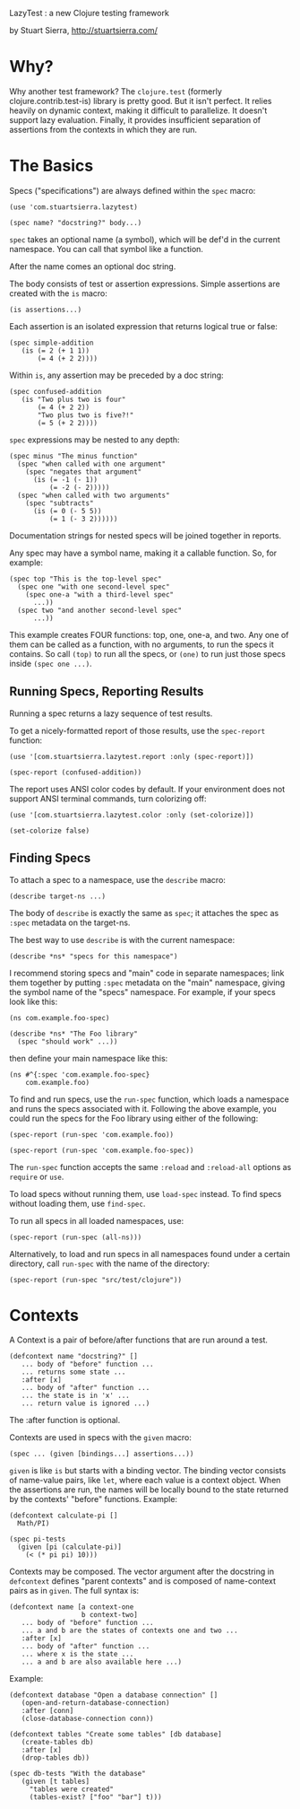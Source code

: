 LazyTest : a new Clojure testing framework

by Stuart Sierra, http://stuartsierra.com/



Why?
====

Why another test framework?  The `clojure.test` (formerly
clojure.contrib.test-is) library is pretty good.  But it isn't
perfect.  It relies heavily on dynamic context, making it difficult to
parallelize.  It doesn't support lazy evaluation.  Finally, it
provides insufficient separation of assertions from the contexts in
which they are run.



The Basics
==========

Specs ("specifications") are always defined within the `spec` macro:

    (use 'com.stuartsierra.lazytest)

    (spec name? "docstring?" body...)

`spec` takes an optional name (a symbol), which will be def'd in
the current namespace.  You can call that symbol like a function.

After the name comes an optional doc string.

The body consists of test or assertion expressions.  Simple assertions
are created with the `is` macro:

    (is assertions...)

Each assertion is an isolated expression that returns logical true or
false:

    (spec simple-addition
       (is (= 2 (+ 1 1))
           (= 4 (+ 2 2))))

Within `is`, any assertion may be preceded by a doc string:

    (spec confused-addition
       (is "Two plus two is four"
           (= 4 (+ 2 2))
           "Two plus two is five?!"
           (= 5 (+ 2 2))))

`spec` expressions may be nested to any depth:

    (spec minus "The minus function"
      (spec "when called with one argument"
        (spec "negates that argument"
          (is (= -1 (- 1))
              (= -2 (- 2)))))
      (spec "when called with two arguments"
        (spec "subtracts"
          (is (= 0 (- 5 5))
              (= 1 (- 3 2))))))

Documentation strings for nested specs will be joined together in
reports.

Any spec may have a symbol name, making it a callable function.  So,
for example:

    (spec top "This is the top-level spec"
      (spec one "with one second-level spec"
        (spec one-a "with a third-level spec"
          ...))
      (spec two "and another second-level spec" 
          ...))

This example creates FOUR functions: top, one, one-a, and two.  Any
one of them can be called as a function, with no arguments, to run the
specs it contains.  So call `(top)` to run all the specs, or `(one)` to
run just those specs inside `(spec one ...)`.


Running Specs, Reporting Results
--------------------------------

Running a spec returns a lazy sequence of test results.

To get a nicely-formatted report of those results, use the
`spec-report` function:

    (use '[com.stuartsierra.lazytest.report :only (spec-report)])

    (spec-report (confused-addition))

The report uses ANSI color codes by default.  If your environment does
not support ANSI terminal commands, turn colorizing off:

    (use '[com.stuartsierra.lazytest.color :only (set-colorize)])

    (set-colorize false)


Finding Specs
-------------

To attach a spec to a namespace, use the `describe` macro:

    (describe target-ns ...)

The body of `describe` is exactly the same as `spec`; it attaches the
spec as `:spec` metadata on the target-ns.

The best way to use `describe` is with the current namespace:

    (describe *ns* "specs for this namespace")

I recommend storing specs and "main" code in separate namespaces; link
them together by putting `:spec` metadata on the "main" namespace,
giving the symbol name of the "specs" namespace.  For example, if your
specs look like this:

    (ns com.example.foo-spec)

    (describe *ns* "The Foo library"
      (spec "should work" ...))

then define your main namespace like this:

    (ns #^{:spec 'com.example.foo-spec} 
        com.example.foo)

To find and run specs, use the `run-spec` function, which loads a
namespace and runs the specs associated with it.  Following the above
example, you could run the specs for the Foo library using either of
the following:

    (spec-report (run-spec 'com.example.foo))

    (spec-report (run-spec 'com.example.foo-spec))

The `run-spec` function accepts the same `:reload` and `:reload-all`
options as `require` or `use`.

To load specs without running them, use `load-spec` instead.  To find
specs without loading them, use `find-spec`.

To run all specs in all loaded namespaces, use:

    (spec-report (run-spec (all-ns)))

Alternatively, to load and run specs in all namespaces found under a
certain directory, call `run-spec` with the name of the directory:

    (spec-report (run-spec "src/test/clojure"))



Contexts
========

A Context is a pair of before/after functions that are run around a
test.

    (defcontext name "docstring?" []
       ... body of "before" function ...
       ... returns some state ...
       :after [x]
       ... body of "after" function ...
       ... the state is in 'x' ...
       ... return value is ignored ...)

The :after function is optional.

Contexts are used in specs with the `given` macro:

    (spec ... (given [bindings...] assertions...))

`given` is like `is` but starts with a binding vector.  The binding
vector consists of name-value pairs, like `let`, where each value is a
context object.  When the assertions are run, the names will be
locally bound to the state returned by the contexts' "before"
functions.  Example:

    (defcontext calculate-pi []
      Math/PI)

    (spec pi-tests
      (given [pi (calculate-pi)]
        (< (* pi pi) 10)))

Contexts may be composed.  The vector argument after the docstring in
`defcontext` defines "parent contexts" and is composed of name-context
pairs as in `given`.  The full syntax is:

    (defcontext name [a context-one
                      b context-two]
       ... body of "before" function ...
       ... a and b are the states of contexts one and two ...
       :after [x]
       ... body of "after" function ...
       ... where x is the state ...
       ... a and b are also available here ...)

Example:

    (defcontext database "Open a database connection" []
       (open-and-return-database-connection)
       :after [conn]
       (close-database-connection conn))

    (defcontext tables "Create some tables" [db database]
       (create-tables db)
       :after [x]
       (drop-tables db))

    (spec db-tests "With the database"
       (given [t tables]
         "tables were created"
         (tables-exist? ["foo" "bar"] t)))
